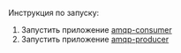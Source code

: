 Инструкция по запуску:
1. Запустить приложение [amqp-consumer](amqp-consumer/src/main/java/ru/cft/amqp/AmqpConsumerApplication.java)
1. Запустить приложение [amqp-producer](amqp-producer/src/main/java/ru/cft/amqp/AmqpProducerApplication.java)